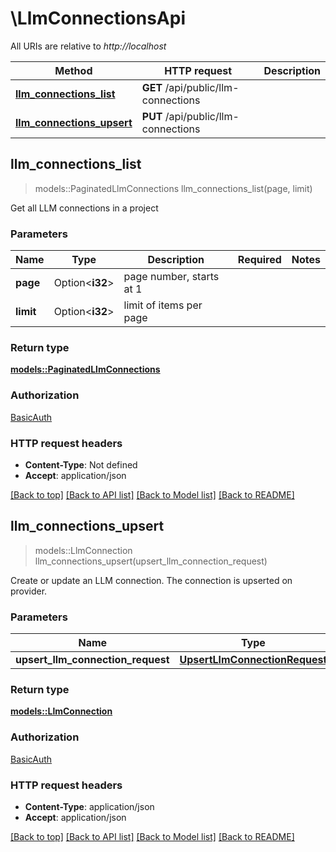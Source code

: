 # \LlmConnectionsApi

All URIs are relative to *http://localhost*

Method | HTTP request | Description
------------- | ------------- | -------------
[**llm_connections_list**](LlmConnectionsApi.md#llm_connections_list) | **GET** /api/public/llm-connections | 
[**llm_connections_upsert**](LlmConnectionsApi.md#llm_connections_upsert) | **PUT** /api/public/llm-connections | 



## llm_connections_list

> models::PaginatedLlmConnections llm_connections_list(page, limit)


Get all LLM connections in a project

### Parameters


Name | Type | Description  | Required | Notes
------------- | ------------- | ------------- | ------------- | -------------
**page** | Option<**i32**> | page number, starts at 1 |  |
**limit** | Option<**i32**> | limit of items per page |  |

### Return type

[**models::PaginatedLlmConnections**](PaginatedLlmConnections.md)

### Authorization

[BasicAuth](../README.md#BasicAuth)

### HTTP request headers

- **Content-Type**: Not defined
- **Accept**: application/json

[[Back to top]](#) [[Back to API list]](../README.md#documentation-for-api-endpoints) [[Back to Model list]](../README.md#documentation-for-models) [[Back to README]](../README.md)


## llm_connections_upsert

> models::LlmConnection llm_connections_upsert(upsert_llm_connection_request)


Create or update an LLM connection. The connection is upserted on provider.

### Parameters


Name | Type | Description  | Required | Notes
------------- | ------------- | ------------- | ------------- | -------------
**upsert_llm_connection_request** | [**UpsertLlmConnectionRequest**](UpsertLlmConnectionRequest.md) |  | [required] |

### Return type

[**models::LlmConnection**](LlmConnection.md)

### Authorization

[BasicAuth](../README.md#BasicAuth)

### HTTP request headers

- **Content-Type**: application/json
- **Accept**: application/json

[[Back to top]](#) [[Back to API list]](../README.md#documentation-for-api-endpoints) [[Back to Model list]](../README.md#documentation-for-models) [[Back to README]](../README.md)

